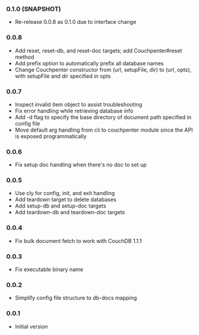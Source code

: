 ### 0.1.0 (SNAPSHOT)
* Re-release 0.0.8 as 0.1.0 due to interface change

### 0.0.8
* Add reset, reset-db, and reset-doc targets; add Couchpenter#reset method
* Add prefix option to automatically prefix all database names
* Change Couchpenter constructor from (url, setupFile, dir) to (url, opts), with setupFile and dir specified in opts

### 0.0.7
* Inspect invalid item object to assist troubleshooting
* Fix error handling while retrieving database info
* Add -d flag to specify the base directory of document path specified in config file
* Move default arg handling from cli to couchpenter module since the API is exposed programmatically

### 0.0.6
* Fix setup doc handling when there's no doc to set up

### 0.0.5
* Use cly for config, init, and exit handling
* Add teardown target to delete databases
* Add setup-db and setup-doc targets
* Add teardown-db and teardown-doc targets

### 0.0.4 
* Fix bulk document fetch to work with CouchDB 1.1.1

### 0.0.3
* Fix executable binary name

### 0.0.2
* Simplify config file structure to db-docs mapping

### 0.0.1
* Initial version
